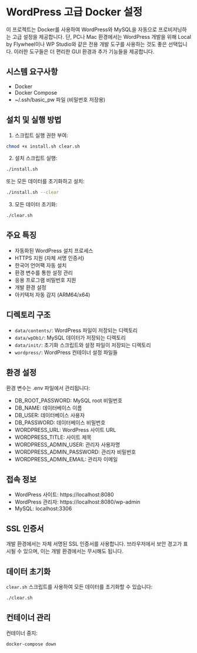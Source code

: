 # WordPress 고급 Docker 설정

이 프로젝트는 Docker를 사용하여 WordPress와 MySQL을 자동으로 프로비저닝하는 고급 설정을 제공합니다.
단, PC나 Mac 환경에서는 WordPress 개발을 위해 Local by Flywheel이나 WP Studio와 같은 전용 개발 도구를 사용하는 것도 좋은 선택입니다. 이러한 도구들은 더 편리한 GUI 환경과 추가 기능들을 제공합니다.

## 시스템 요구사항

- Docker
- Docker Compose
- ~/.ssh/basic_pw 파일 (비밀번호 저장용)

## 설치 및 실행 방법

1. 스크립트 실행 권한 부여:
```bash
chmod +x install.sh clear.sh
```

2. 설치 스크립트 실행:
```bash
./install.sh
```
또는 모든 데이터를 초기화하고 설치:
```bash
./install.sh --clear
```

3. 모든 데이터 초기화:
```bash
./clear.sh
```

## 주요 특징

- 자동화된 WordPress 설치 프로세스
- HTTPS 지원 (자체 서명 인증서)
- 한국어 언어팩 자동 설치
- 환경 변수를 통한 설정 관리
- 응용 프로그램 비밀번호 지원
- 개발 환경 설정
- 아키텍처 자동 감지 (ARM64/x64)

## 디렉토리 구조

- `data/contents/`: WordPress 파일이 저장되는 디렉토리
- `data/wpDb1/`: MySQL 데이터가 저장되는 디렉토리
- `data/init/`: 초기화 스크립트와 설정 파일이 저장되는 디렉토리
- `wordpress/`: WordPress 컨테이너 설정 파일들

## 환경 설정

환경 변수는 .env 파일에서 관리됩니다:
- DB_ROOT_PASSWORD: MySQL root 비밀번호
- DB_NAME: 데이터베이스 이름
- DB_USER: 데이터베이스 사용자
- DB_PASSWORD: 데이터베이스 비밀번호
- WORDPRESS_URL: WordPress 사이트 URL
- WORDPRESS_TITLE: 사이트 제목
- WORDPRESS_ADMIN_USER: 관리자 사용자명
- WORDPRESS_ADMIN_PASSWORD: 관리자 비밀번호
- WORDPRESS_ADMIN_EMAIL: 관리자 이메일

## 접속 정보

- WordPress 사이트: https://localhost:8080
- WordPress 관리자: https://localhost:8080/wp-admin
- MySQL: localhost:3306

## SSL 인증서

개발 환경에서는 자체 서명된 SSL 인증서를 사용합니다. 브라우저에서 보안 경고가 표시될 수 있으며, 이는 개발 환경에서는 무시해도 됩니다.

## 데이터 초기화

`clear.sh` 스크립트를 사용하여 모든 데이터를 초기화할 수 있습니다:
```bash
./clear.sh
```

## 컨테이너 관리

컨테이너 중지:
```bash
docker-compose down
```
